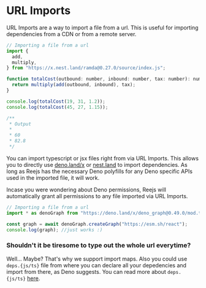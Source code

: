 # URL Imports

URL Imports are a way to import a file from a url. This is useful for importing dependencies from a CDN or from a remote server.

```js
// Importing a file from a url
import {
  add,
  multiply,
} from "https://x.nest.land/ramda@0.27.0/source/index.js";

function totalCost(outbound: number, inbound: number, tax: number): number {
  return multiply(add(outbound, inbound), tax);
}

console.log(totalCost(19, 31, 1.2));
console.log(totalCost(45, 27, 1.15));

/**
 * Output
 *
 * 60
 * 82.8
 */
```

You can import typescript or jsx files right from via URL Imports. This allows you to directly use [deno.land/x](https://deno.land/x) or [nest.land](https://nest.land) to import dependencies.
As long as Reejs has the necessary Deno polyfills for any Deno specific APIs used in the imported file, it will work.

Incase you were wondering about Deno permissions, Reejs will automatically grant all permissions to any file imported via URL Imports.

```js
// Importing a file from a url
import * as denoGraph from "https://deno.land/x/deno_graph@0.49.0/mod.ts";

const graph = await denoGraph.createGraph("https://esm.sh/react");
console.log(graph); //just works :)
```

### Shouldn't it be tiresome to type out the whole url everytime?

Well... Maybe? That's why we support import maps. Also you could use `deps.{js/ts}` file from where you can declare all your depedencies and import from there, as Deno suggests.
You can read more about `deps.{js/ts}` [here](https://deno.com/manual@v1.34.3/basics/modules#it-seems-unwieldy-to-import-urls-everywhere).